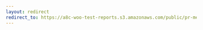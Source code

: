 ```yaml
---
layout: redirect
redirect_to: https://a8c-woo-test-reports.s3.amazonaws.com/public/pr-merge/40197/api/index.html
---
```

